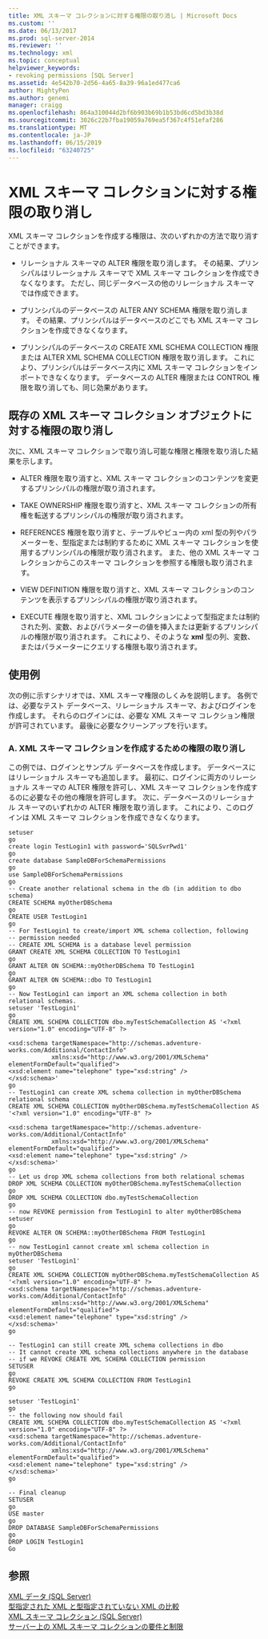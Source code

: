 ```yaml
---
title: XML スキーマ コレクションに対する権限の取り消し | Microsoft Docs
ms.custom: ''
ms.date: 06/13/2017
ms.prod: sql-server-2014
ms.reviewer: ''
ms.technology: xml
ms.topic: conceptual
helpviewer_keywords:
- revoking permissions [SQL Server]
ms.assetid: 4e542b70-2d56-4a65-8a39-96a1ed477ca6
author: MightyPen
ms.author: genemi
manager: craigg
ms.openlocfilehash: 864a310044d2bf6b903b69b1b53bd6cd5bd3b38d
ms.sourcegitcommit: 3026c22b7fba19059a769ea5f367c4f51efaf286
ms.translationtype: MT
ms.contentlocale: ja-JP
ms.lasthandoff: 06/15/2019
ms.locfileid: "63240725"
---
```

# <a name="revoke-permissions-on-an-xml-schema-collection"></a>XML スキーマ コレクションに対する権限の取り消し
  XML スキーマ コレクションを作成する権限は、次のいずれかの方法で取り消すことができます。  
  
-   リレーショナル スキーマの ALTER 権限を取り消します。 その結果、プリンシパルはリレーショナル スキーマで XML スキーマ コレクションを作成できなくなります。 ただし、同じデータベースの他のリレーショナル スキーマでは作成できます。  
  
-   プリンシパルのデータベースの ALTER ANY SCHEMA 権限を取り消します。 その結果、プリンシパルはデータベースのどこでも XML スキーマ コレクションを作成できなくなります。  
  
-   プリンシパルのデータベースの CREATE XML SCHEMA COLLECTION 権限または ALTER XML SCHEMA COLLECTION 権限を取り消します。 これにより、プリンシパルはデータベース内に XML スキーマ コレクションをインポートできなくなります。 データベースの ALTER 権限または CONTROL 権限を取り消しても、同じ効果があります。  
  
## <a name="revoking-permissions-on-an-existing-xml-schema-collection-object"></a>既存の XML スキーマ コレクション オブジェクトに対する権限の取り消し  
 次に、XML スキーマ コレクションで取り消し可能な権限と権限を取り消した結果を示します。  
  
-   ALTER 権限を取り消すと、XML スキーマ コレクションのコンテンツを変更するプリンシパルの権限が取り消されます。  
  
-   TAKE OWNERSHIP 権限を取り消すと、XML スキーマ コレクションの所有権を転送するプリンシパルの権限が取り消されます。  
  
-   REFERENCES 権限を取り消すと、テーブルやビュー内の xml 型の列やパラメーターを、型指定または制約するために XML スキーマ コレクションを使用するプリンシパルの権限が取り消されます。 また、他の XML スキーマ コレクションからこのスキーマ コレクションを参照する権限も取り消されます。  
  
-   VIEW DEFINITION 権限を取り消すと、XML スキーマ コレクションのコンテンツを表示するプリンシパルの権限が取り消されます。  
  
-   EXECUTE 権限を取り消すと、XML コレクションによって型指定または制約された列、変数、およびパラメーターの値を挿入または更新するプリンシパルの権限が取り消されます。 これにより、そのような **xml** 型の列、変数、またはパラメーターにクエリする権限も取り消されます。  
  
## <a name="examples"></a>使用例  
 次の例に示すシナリオでは、XML スキーマ権限のしくみを説明します。 各例では、必要なテスト データベース、リレーショナル スキーマ、およびログインを作成します。 それらのログインには、必要な XML スキーマ コレクション権限が許可されています。 最後に必要なクリーンアップを行います。  
  
### <a name="a-revoking-permissions-to-create-an-xml-schema-collection"></a>A. XML スキーマ コレクションを作成するための権限の取り消し  
 この例では、ログインとサンプル データベースを作成します。 データベースにはリレーショナル スキーマも追加します。 最初に、ログインに両方のリレーショナル スキーマの ALTER 権限を許可し、XML スキーマ コレクションを作成するのに必要なその他の権限を許可します。 次に、データベースのリレーショナル スキーマのいずれかの ALTER 権限を取り消します。 これにより、このログインは XML スキーマ コレクションを作成できなくなります。  
  
```  
setuser  
go  
create login TestLogin1 with password='SQLSvrPwd1'  
go  
create database SampleDBForSchemaPermissions  
go  
use SampleDBForSchemaPermissions  
go  
-- Create another relational schema in the db (in addition to dbo schema)  
CREATE SCHEMA myOtherDBSchema  
go  
CREATE USER TestLogin1  
go  
-- For TestLogin1 to create/import XML schema collection, following  
-- permission needed  
-- CREATE XML SCHEMA is a database level permission  
GRANT CREATE XML SCHEMA COLLECTION TO TestLogin1  
go  
GRANT ALTER ON SCHEMA::myOtherDBSchema TO TestLogin1  
go  
GRANT ALTER ON SCHEMA::dbo TO TestLogin1  
go  
-- Now TestLogin1 can import an XML schema collection in both relational schemas.  
setuser 'TestLogin1'  
go  
CREATE XML SCHEMA COLLECTION dbo.myTestSchemaCollection AS '<?xml version="1.0" encoding="UTF-8" ?>  
  
<xsd:schema targetNamespace="http://schemas.adventure-works.com/Additional/ContactInfo"   
            xmlns:xsd="http://www.w3.org/2001/XMLSchema"   
elementFormDefault="qualified">  
<xsd:element name="telephone" type="xsd:string" />  
</xsd:schema>'  
go  
-- TestLogin1 can create XML schema collection in myOtherDBSchema relational schema  
CREATE XML SCHEMA COLLECTION myOtherDBSchema.myTestSchemaCollection AS '<?xml version="1.0" encoding="UTF-8" ?>  
  
<xsd:schema targetNamespace="http://schemas.adventure-works.com/Additional/ContactInfo"   
            xmlns:xsd="http://www.w3.org/2001/XMLSchema"   
elementFormDefault="qualified">  
<xsd:element name="telephone" type="xsd:string" />  
</xsd:schema>'  
go  
-- Let us drop XML schema collections from both relational schemas  
DROP XML SCHEMA COLLECTION myOtherDBSchema.myTestSchemaCollection  
go  
DROP XML SCHEMA COLLECTION dbo.myTestSchemaCollection  
go  
-- now REVOKE permission from TestLogin1 to alter myOtherDBSchema  
setuser  
go  
REVOKE ALTER ON SCHEMA::myOtherDBSchema FROM TestLogin1  
go  
-- now TestLogin1 cannot create xml schema collection in myOtherDBSchema  
setuser 'TestLogin1'  
go  
CREATE XML SCHEMA COLLECTION myOtherDBSchema.myTestSchemaCollection AS '<?xml version="1.0" encoding="UTF-8" ?>  
<xsd:schema targetNamespace="http://schemas.adventure-works.com/Additional/ContactInfo"   
            xmlns:xsd="http://www.w3.org/2001/XMLSchema"   
elementFormDefault="qualified">  
<xsd:element name="telephone" type="xsd:string" />  
</xsd:schema>'  
go  
  
-- TestLogin1 can still create XML schema collections in dbo  
-- It cannot create XML schema collections anywhere in the database  
-- if we REVOKE CREATE XML SCHEMA COLLECTION permission  
SETUSER  
go  
REVOKE CREATE XML SCHEMA COLLECTION FROM TestLogin1  
go  
  
setuser 'TestLogin1'  
go  
-- the following now should fail  
CREATE XML SCHEMA COLLECTION dbo.myTestSchemaCollection AS '<?xml version="1.0" encoding="UTF-8" ?>  
<xsd:schema targetNamespace="http://schemas.adventure-works.com/Additional/ContactInfo"   
            xmlns:xsd="http://www.w3.org/2001/XMLSchema"   
elementFormDefault="qualified">  
<xsd:element name="telephone" type="xsd:string" />  
</xsd:schema>'  
go  
  
-- Final cleanup  
SETUSER  
go  
USE master  
go  
DROP DATABASE SampleDBForSchemaPermissions  
go  
DROP LOGIN TestLogin1  
Go  
```  
  
## <a name="see-also"></a>参照  
 [XML データ &#40;SQL Server&#41;](xml-data-sql-server.md)   
 [型指定された XML と型指定されていない XML の比較](compare-typed-xml-to-untyped-xml.md)   
 [XML スキーマ コレクション &#40;SQL Server&#41;](xml-schema-collections-sql-server.md)   
 [サーバー上の XML スキーマ コレクションの要件と制限](requirements-and-limitations-for-xml-schema-collections-on-the-server.md)  
  
  
